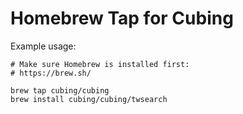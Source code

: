 # Homebrew Tap for Cubing

Example usage:

    # Make sure Homebrew is installed first:
    # https://brew.sh/

    brew tap cubing/cubing
    brew install cubing/cubing/twsearch
